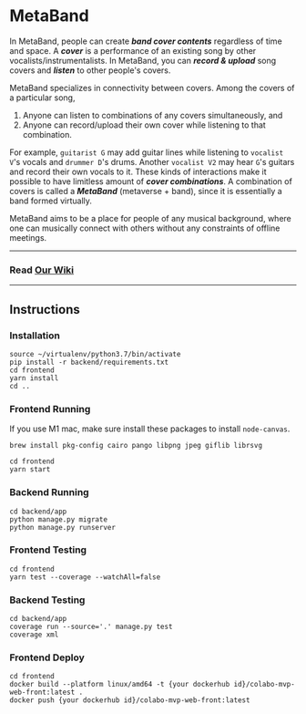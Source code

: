 # MetaBand 
In MetaBand, people can create **_band cover contents_** regardless of time and space. A **_cover_** is a performance of an existing song by other vocalists/instrumentalists. In MetaBand, you can **_record & upload_** song covers and **_listen_** to other people's covers.

MetaBand specializes in connectivity between covers. Among the covers of a particular song,

1. Anyone can listen to combinations of any covers simultaneously, and
2. Anyone can record/upload their own cover while listening to that combination.

For example, `guitarist G` may add guitar lines while listening to `vocalist V`'s vocals and `drummer D`'s drums. Another `vocalist V2` may hear `G`'s guitars and record their own vocals to it. These kinds of interactions make it possible to have limitless amount of **_cover combinations_**. A combination of covers is called a **_MetaBand_** (metaverse + band), since it is essentially a band formed virtually.

MetaBand aims to be a place for people of any musical background, where one can musically connect with others without any constraints of offline meetings.

---

### Read [Our Wiki](https://github.com/swsnu/swpp2021-team9/wiki)

---

## Instructions

### Installation

```shell
source ~/virtualenv/python3.7/bin/activate
pip install -r backend/requirements.txt
cd frontend
yarn install
cd ..
```

### Frontend Running

If you use M1 mac, make sure install these packages to install `node-canvas`.

```shell
brew install pkg-config cairo pango libpng jpeg giflib librsvg
```

```shell
cd frontend
yarn start
```

### Backend Running

```shell
cd backend/app
python manage.py migrate
python manage.py runserver
```

### Frontend Testing

```shell
cd frontend
yarn test --coverage --watchAll=false
```

### Backend Testing

```shell
cd backend/app
coverage run --source='.' manage.py test
coverage xml
```

### Frontend Deploy
```shell
cd frontend
docker build --platform linux/amd64 -t {your dockerhub id}/colabo-mvp-web-front:latest .
docker push {your dockerhub id}/colabo-mvp-web-front:latest
```
